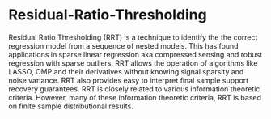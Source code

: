 # Residual-Ratio-Thresholding
Residual Ratio Thresholding  (RRT) is a technique to identify the the correct regression model from a sequence of  nested models.  This has found applications in sparse linear regression aka compressed sensing and robust regression with sparse outliers.  RRT allows the operation of algorithms like LASSO, OMP and their derivatives without knowing signal sparsity and noise variance. RRT also provides easy to interpret final sample support recovery guarantees.  RRT is closely related to various information theoretic criteria. However, many of these information theoretic criteria, RRT is based on finite sample distributional results.  
